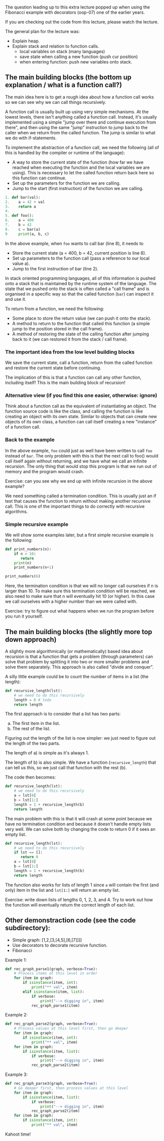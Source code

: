 The question leading up to this extra lecture popped up when using the
Fibonacci example with decorators (oop-07) one of the earlier years.

If you are checking out the code from this lecture, please watch the lecture. 

The general plan for the lecture was: 

- Explain heap.
- Explain stack and relation to function calls.
  - local variables on stack (many languages)
  - save state when calling a new function (push cur position)
  - when entering function: push new variables onto stack.

The main building blocks (the bottom up explanation / what is a function call?)
--------------------

The main idea here is to get a rough idea about how a function call
works so we can see why we can call things recursively.

A function call is usually built up using very simple mechanisms. At
the lowest levels, there isn't anything called a function
call. Instead, it's usually implemented using a simple "jump over
there and continue execution from there", and then using the same
"jump" instruction to jump back to the caller when we return from the
called function. The jump is similar to what we do with
if-statements.

To implement the abstraction of a function call, we need the following
(all of this is handled by the compiler or runtime of the language):

- A way to store the current state of the function (how far we have
  reached when executing the function and the local variables we are
  using). This is necessary to let the called function return back
  here so this function can continue.
- Set up the parameters for the function we are calling.
- Jump to the start (first instruction) of the function we are calling.

``` python
1. def bar(val):
2.    a = 42 + val
3.    return a
4. 
5. def foo():
6.    a = 400
7.    b = 42
8.    c = bar(a)
9     print(a, b, c)
```

In the above example, when `foo` wants to call bar (line 8), it needs to 
- Store the current state (a = 400, b = 42, current position is line 8). 
- Set up parameters to the function call (pass a reference to our local value a). 
- Jump to the first instruction of bar (line 2). 

In stack oriented programming languages, all of this information is
pushed onto a stack that is maintained by the runtime system of the
language. The state that we pushed onto the stack is often called a
"call frame" and is organised in a specific way so that the called
function (`bar`) can inspect it and use it.

To return from a function, we need the following: 
- Some place to store the return value (we can push it onto the stack).
- A method to return to the function that called this function (a simple jump to the position stored in the call frame).
- A method of restoring the state of the calling function after jumping back to it (we can restored it from the stack / call frame).


### The important idea from the low level building blocks

We save the current state, call a function, return from the called
function and restore the current state before continuing.

The implication of this is that a function can call any other
function, including itself! This is the main building block of
recursion! 

### Alternative view (if you find this one easier, otherwise: ignore)

Think about a function call as the equivalent of instantiating an
object. The function source code is like the class, and calling the
function is like creating an object with its own state. Similar to
objects that can create new objects of its own class, a function can
call itself creating a new "instance" of a function call.

### Back to the example

In the above example, `foo` could just as well have been written to
call `foo` instead of `bar`. The only problem with this is that the
next call to foo() would call itself again without returning, and we
have what we call an infinite recursion. The only thing that would
stop this program is that we run out of memory and the program would
crash. 

Exercise: can you see why we end up with infinite recursion in the
above example?

We need something called a termination condition. This is usually just
an if test that causes the function to return without making another
recursive call. This is one of the important things to do correctly
with recursive algorithms. 

### Simple recursive example 

We will show some examples later, but a first simple recursive example is the following:

``` python
def print_numbers(n):
    if n > 10:
       return 
    print(n)
    print_numbers(n+1)

print_numbers(6)
```

Here, the termination condition is that we will no longer call
ourselves if n is larger than 10. To make sure this termination
condition will be reached, we also need to make sure that n will
eventually hit 10 (or higher). In this case we call ourselves with a
higher number than we were called with.

Exercise: try to figure out what happens when we run the program before you run it yourself. 


The main building blocks (the slightly more top down approach)
----------------

A slightly more algorithmically (or mathematically) based idea about
recursion is that a function that gets a problem (through parameters)
can solve that problem by splitting it into two or more smaller
problems and solve them separately.  This approach is also called
"divide and conquer".

A silly little example could be to count the number of items in a list (the length): 

``` python
def recursive_length(lst):
    # we need to do this recursively 
    length = 0 # todo
    return length
```

The first approach is to consider that a list has two parts: 

<ol type="a">
<li> The first item in the list.  </li> 
<li> The rest of the list. </li>
</ol>

Figuring out the length of the list is now simpler: we just need to figure out the length of the two parts. 

The length of a) is simple as it's always 1. 

The length of b) is also simple. We have a function (`recursive_length`) that can tell us this, so we just call that function with the rest (b). 



The code then becomes: 

``` python
def recursive_length(lst):
    # we need to do this recursively 
    a = lst[0]
    b = lst[1:]
    length = 1 + recursive_length(b)
    return length
```

The main problem with this is that it will crash at some point because
we have no termination condition and because it doesn't handle empty
lists very well. We can solve both by changing the code to return 0 if it sees an empty list. 

``` python
def recursive_length(lst):
    # we need to do this recursively 
    if lst == []:
       return 0
    a = lst[0]
    b = lst[1:]
    length = 1 + recursive_length(b)
    return length
```

The function also works for lists of length 1 since `a` will contain
the first (and only) item in the list and `lst[1:]` will return an
empty list.

Exercise: write down lists of lengths 0, 1, 2, 3, and 4. Try to work
out how the function will eventually return the correct length of
each list.


Other demonstraction code (see the code subdirectory): 
--------------------------------------------
- Simple graph: [1,2,[3,[4,5],[6,[7]]]]
- Use decorators to decorate recursive function. 
- Fibonacci


Example 1:

```python
def rec_graph_parse1(graph, verbose=True):
    # Process items at this level in order
    for item in graph:
        if isinstance(item, int):
            print("** val", item)
        elif isinstance(item, list):
            if verbose:
                print("--> digging in", item)
            rec_graph_parse1(item)
```

Example 2:

```python
def rec_graph_parse2(graph, verbose=True):
    # Process values at this level first, then go deeper
    for item in graph:
        if isinstance(item, int):
            print("** val", item)
    for item in graph:
        if isinstance(item, list):
            if verbose:
                print("--> digging in", item)
            rec_graph_parse2(item)
```

Example 3:

```python
def rec_graph_parse3(graph, verbose=True):
    # Go deeper first, then process values at this level
    for item in graph:
        if isinstance(item, list):
            if verbose:
                print("--> digging in", item)
            rec_graph_parse2(item)
    for item in graph:
        if isinstance(item, int):
            print("** val", item)
```

Kahoot time! 

